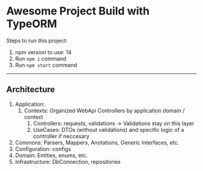 # Awesome Project Build with TypeORM

Steps to run this project:

1. npm version to use: 14
2. Run `npm i` command
3. Run `npm start` command
___


## Architecture

1. Application:
   1. Contexts: Organized WebApi Controllers by application domain / context
      1. Controllers: requests, validations -> Validations stay on this layer
      2. UseCases: DTOs (without validations) and specific logic of a controller if neccesary
2. Commons: Parsers, Mappers, Anotations, Generic Interfaces, etc.
3. Configuration: configs
4. Domain: Entities, enums, etc.
5. Infrastructure: DbConnection, repositories

